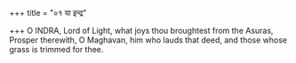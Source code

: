 +++
title = "०१ या इन्द्र"

+++
O INDRA, Lord of Light, what joys thou broughtest from the Asuras,  
     Prosper therewith, O Maghavan, him who lauds that deed, and those whose grass is trimmed for thee.